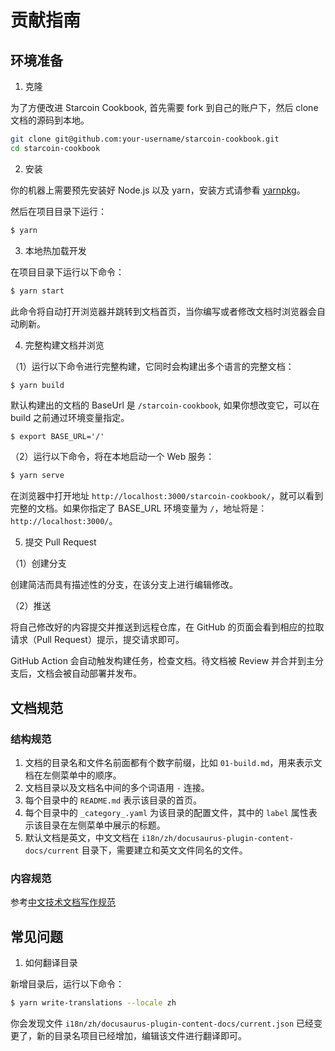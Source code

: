 # 贡献指南

## 环境准备

1. 克隆

为了方便改进 Starcoin Cookbook, 首先需要 fork 到自己的账户下，然后 clone 文档的源码到本地。

```bash
git clone git@github.com:your-username/starcoin-cookbook.git
cd starcoin-cookbook
```

2. 安装

你的机器上需要预先安装好 Node.js 以及 yarn，安装方式请参看 [yarnpkg](https://yarnpkg.com/getting-started/install)。

然后在项目目录下运行：

```bash
$ yarn
```

3. 本地热加载开发

在项目目录下运行以下命令：

```bash
$ yarn start
```

此命令将自动打开浏览器并跳转到文档首页，当你编写或者修改文档时浏览器会自动刷新。

4. 完整构建文档并浏览

（1）运行以下命令进行完整构建，它同时会构建出多个语言的完整文档：

```bash
$ yarn build
```

默认构建出的文档的 BaseUrl 是 `/starcoin-cookbook`, 如果你想改变它，可以在 build 之前通过环境变量指定。

```
$ export BASE_URL='/'
```

（2）运行以下命令，将在本地启动一个 Web 服务：

```bash
$ yarn serve 
```

在浏览器中打开地址 `http://localhost:3000/starcoin-cookbook/`，就可以看到完整的文档。如果你指定了 BASE_URL 环境变量为 `/`，地址将是：`http://localhost:3000/`。

5. 提交 Pull Request

（1）创建分支

创建简洁而具有描述性的分支，在该分支上进行编辑修改。

（2）推送

将自己修改好的内容提交并推送到远程仓库，在 GitHub 的页面会看到相应的拉取请求（Pull Request）提示，提交请求即可。

GitHub Action 会自动触发构建任务，检查文档。待文档被 Review 并合并到主分支后，文档会被自动部署并发布。

## 文档规范

### 结构规范

1. 文档的目录名和文件名前面都有个数字前缀，比如 `01-build.md`，用来表示文档在左侧菜单中的顺序。
2. 文档目录以及文档名中间的多个词语用 `-` 连接。
3. 每个目录中的 `README.md` 表示该目录的首页。
4. 每个目录中的 `_category_.yaml` 为该目录的配置文件，其中的 `label` 属性表示该目录在左侧菜单中展示的标题。
5. 默认文档是英文，中文文档在 `i18n/zh/docusaurus-plugin-content-docs/current` 目录下，需要建立和英文文件同名的文件。

### 内容规范

参考[中文技术文档写作规范](https://github.com/ruanyf/document-style-guide)

## 常见问题

1. 如何翻译目录

新增目录后，运行以下命令：

```bash
$ yarn write-translations --locale zh
```

你会发现文件 `i18n/zh/docusaurus-plugin-content-docs/current.json` 已经变更了，新的目录名项目已经增加，编辑该文件进行翻译即可。
